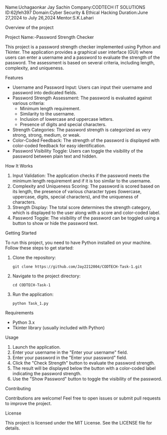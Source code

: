 Name:Uchagaonkar Jay Sachin
Company:CODTECH IT SOLUTIONS
ID:62jfeh397
Domain:Cyber Security & Ethical Hacking
Duration:June 27,2024 to July 26,2024
Mentor:S.K.Lahari

Overview of the project

Project Name:-Password Strength Checker

This project is a password strength checker implemented using Python and Tkinter. The application provides a graphical user interface (GUI) where users can enter a username and a password to evaluate the strength of the password. The assessment is based on several criteria, including length, complexity, and uniqueness.

Features

- Username and Password Input: Users can input their username and password into dedicated fields.
- Password Strength Assessment: The password is evaluated against various criteria:
  - Minimum length requirement.
  - Similarity to the username.
  - Inclusion of lowercase and uppercase letters.
  - Presence of digits and special characters.
- Strength Categories: The password strength is categorized as very strong, strong, medium, or weak.
- Color-Coded Feedback: The strength of the password is displayed with color-coded feedback for easy identification.
- Password Visibility Toggle: Users can toggle the visibility of the password between plain text and hidden.

How It Works

1. Input Validation: The application checks if the password meets the minimum length requirement and if it is too similar to the username.
2. Complexity and Uniqueness Scoring: The password is scored based on its length, the presence of various character types (lowercase, uppercase, digits, special characters), and the uniqueness of characters.
3. Strength Display: The total score determines the strength category, which is displayed to the user along with a score and color-coded label.
4. Password Toggle: The visibility of the password can be toggled using a button to show or hide the password text.

Getting Started

To run this project, you need to have Python installed on your machine. Follow these steps to get started:

1. Clone the repository:
   ```
   git clone https://github.com/Jay2212004/CODTECH-Task-1.git
   ```
2. Navigate to the project directory:
   ```
   cd CODTECH-Task-1
   ```
3. Run the application:
   ```
   python Task_1.py
   ```

Requirements

- Python 3.x
- Tkinter library (usually included with Python)

Usage

1. Launch the application.
2. Enter your username in the "Enter your username" field.
3. Enter your password in the "Enter your password" field.
4. Click the "Check Strength" button to evaluate the password strength.
5. The result will be displayed below the button with a color-coded label indicating the password strength.
6. Use the "Show Password" button to toggle the visibility of the password.

Contributing

Contributions are welcome! Feel free to open issues or submit pull requests to improve the project.

License

This project is licensed under the MIT License. See the LICENSE file for details.
